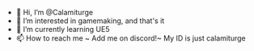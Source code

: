 - 👋 Hi, I’m @Calamiturge
- 👀 I’m interested in gamemaking, and that's it
- 🌱 I’m currently learning UE5
- 📫 How to reach me ~ Add me on discord!~ My ID is just calamiturge

<!---
Calamiturge/Calamiturge is a ✨ special ✨ repository because its `README.md` (this file) appears on your GitHub profile.
You can click the Preview link to take a look at your changes.
--->
